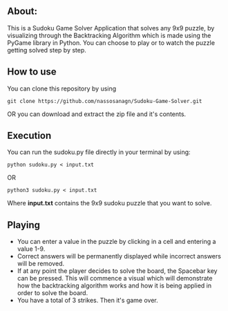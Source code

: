 ## About:
This is a Sudoku Game Solver Application that solves any 9x9 puzzle, by visualizing through the Backtracking Algorithm which is made using the PyGame library in Python.
You can choose to play or to watch the puzzle getting solved step by step.

## How to use

You can clone this repository by using

    git clone https://github.com/nassosanagn/Sudoku-Game-Solver.git

OR you can download and extract the zip file and it's contents.

## Execution

You can run the sudoku.py file directly in your terminal by using:

    python sudoku.py < input.txt  
OR

    python3 sudoku.py < input.txt

Where **input.txt** contains the 9x9 sudoku puzzle that you want to solve.
 
 ## Playing
 
 - You can enter a value in the puzzle by clicking in a cell and entering a value 1-9.
 - Correct answers will be permanently displayed while incorrect answers will be removed.
 - If at any point the player decides to solve the board, the Spacebar key can be pressed. This will commence a visual which will demonstrate how the backtracking algorithm works and how it is being applied in order to solve the board.
 - You have a total of 3 strikes. Then it's game over.

